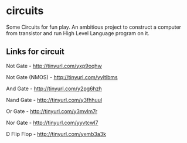 # circuits
Some Circuits for fun play.
An ambitious project to construct a computer from transistor and run High Level Language program on it.

## Links for circuit
Not Gate - http://tinyurl.com/yxp9oqhw

Not Gate (NMOS) - http://tinyurl.com/yyltlbms 

And Gate - http://tinyurl.com/y2pg6hzh

Nand Gate - http://tinyurl.com/y3fhhuul

Or Gate - http://tinyurl.com/y3mvlm7r

Nor Gate - http://tinyurl.com/yyvtcwl7

D Flip Flop - http://tinyurl.com/yxmb3a3k
